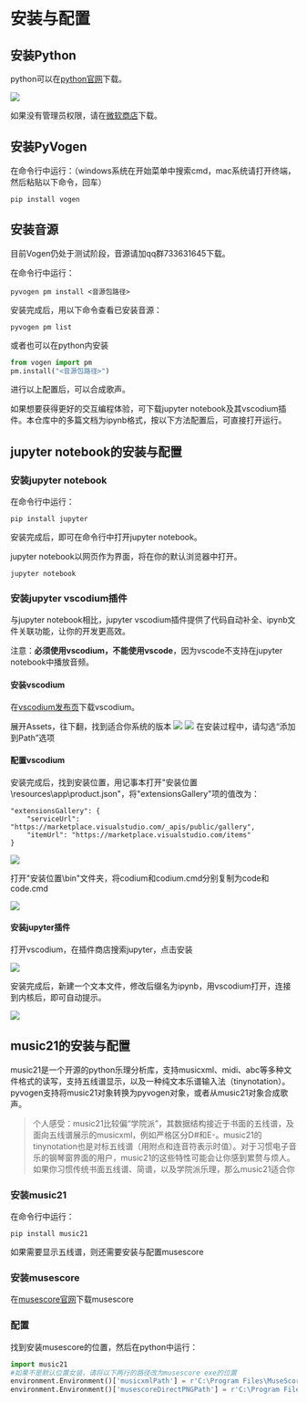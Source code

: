# 安装与配置
## 安装Python
python可以在[python官网](https://www.python.org/)下载。

![](res/2021-08-31-08-32-23.png)

如果没有管理员权限，请在[微软商店](https://www.microsoft.com/en-us/p/python-39/9p7qfqmjrfp7)下载。

## 安装PyVogen
在命令行中运行：（windows系统在开始菜单中搜索cmd，mac系统请打开终端，然后粘贴以下命令，回车）
```
pip install vogen 
```

## 安装音源
目前Vogen仍处于测试阶段，音源请加qq群733631645下载。

在命令行中运行：
```
pyvogen pm install <音源包路径>
```
安装完成后，用以下命令查看已安装音源：
```
pyvogen pm list
```

或者也可以在python内安装
```py
from vogen import pm
pm.install("<音源包路径>")
```

进行以上配置后，可以合成歌声。

如果想要获得更好的交互编程体验，可下载jupyter notebook及其vscodium插件。本仓库中的多篇文档为ipynb格式，按以下方法配置后，可直接打开运行。

## jupyter notebook的安装与配置
### 安装jupyter notebook
在命令行中运行：
```
pip install jupyter
```
安装完成后，即可在命令行中打开jupyter notebook。

jupyter notebook以网页作为界面，将在你的默认浏览器中打开。
```
jupyter notebook
```

### 安装jupyter vscodium插件
与jupyter notebook相比，jupyter vscodium插件提供了代码自动补全、ipynb文件关联功能，让你的开发更高效。

注意：**必须使用vscodium，不能使用vscode**，因为vscode不支持在jupyter notebook中播放音频。

#### 安装vscodium
在[vscodium发布页](https://github.com/VSCodium/vscodium/releases)下载vscodium。

展开Assets，往下翻，找到适合你系统的版本
![](res/2021-08-31-08-44-00.png)
![](res/2021-08-31-08-45-01.png)
在安装过程中，请勾选“添加到Path”选项

#### 配置vscodium
安装完成后，找到安装位置，用记事本打开"安装位置\resources\app\product.json"，将"extensionsGallery"项的值改为：
```
"extensionsGallery": {
    "serviceUrl": "https://marketplace.visualstudio.com/_apis/public/gallery",
    "itemUrl": "https://marketplace.visualstudio.com/items"
}
```
![](res/2021-08-31-08-52-33.png)

打开"安装位置\bin"文件夹，将codium和codium.cmd分别复制为code和code.cmd

![](res/2021-08-31-08-59-11.png)

#### 安装jupyter插件
打开vscodium，在插件商店搜索jupyter，点击安装

![](res/2021-08-31-09-02-57.png)

安装完成后，新建一个文本文件，修改后缀名为ipynb，用vscodium打开，连接到内核后，即可自动提示。

![](res/2021-08-31-09-06-23.png)

## music21的安装与配置
music21是一个开源的python乐理分析库，支持musicxml、midi、abc等多种文件格式的读写，支持五线谱显示，以及一种纯文本乐谱输入法（tinynotation）。pyvogen支持将music21对象转换为pyvogen对象，或者从music21对象合成歌声。

> 个人感受：music21比较偏“学院派”，其数据结构接近于书面的五线谱，及面向五线谱展示的musicxml，例如严格区分D#和E-。music21的tinynotation也是对标五线谱（用附点和连音符表示时值）。对于习惯电子音乐的钢琴窗界面的用户，music21的这些特性可能会让你感到累赘与烦人。如果你习惯传统书面五线谱、简谱，以及学院派乐理，那么music21适合你

### 安装music21
在命令行中运行：
```
pip install music21
```
如果需要显示五线谱，则还需要安装与配置musescore

### 安装musescore
在[musescore官网](https://musescore.org/)下载musescore

### 配置
找到安装musescore的位置，然后在python中运行：
```py
import music21
#如果不是默认位置女装，请将以下两行的路径改为musescore exe的位置
environment.Environment()['musicxmlPath'] = r'C:\Program Files\MuseScore 3\bin\MuseScore3.exe'
environment.Environment()['musescoreDirectPNGPath'] = r'C:\Program Files\MuseScore 3\bin\MuseScore3.exe'
```
